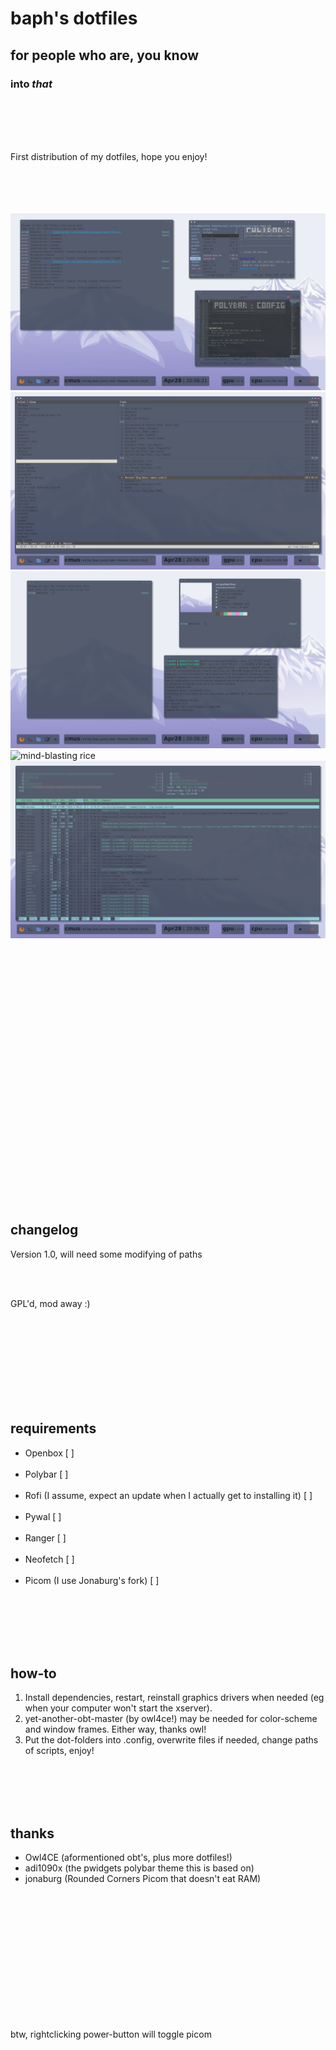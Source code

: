# baph's dotfiles 
## for people who are, you know
### into *that*

</br><br>
</br><br>

First distribution of my dotfiles, hope you enjoy!

</br><br>
</br><br>
<img src="./Screenshot_20210428_200621.png" alt="mind-blasting rice">
<img src="./Screenshot_20210428_200618.png" alt="mind-blasting rice">
<img src="./Screenshot_20210428_200628.png" alt="mind-blasting rice">
<img src="./Screenshot_20210428_200647.png" alt="mind-blasting rice">
<img src="./Screenshot_20210428_200613.png" alt="mind-blasting rice">

</br><br>
</br><br>
</br><br>
</br><br>
</br><br>
</br><br>
</br><br>
</br><br>
</br><br>
</br><br>
</br><br>
</br><br>

## changelog

Version 1.0, will need some modifying of paths

</br><br>

GPL'd, mod away :)

</br><br>
</br><br>
</br><br>
</br><br>

## requirements
* Openbox [ ]
</br><br>
* Polybar [ ]
</br><br>
* Rofi (I assume, expect an update when I actually get to installing it) [ ]
</br><br>
* Pywal [ ]
</br><br>
* Ranger [ ]
</br><br>
* Neofetch [ ]
</br><br>
* Picom (I use Jonaburg's fork) [ ]
</br><br>

</br><br>
</br><br>

## how-to
1. Install dependencies, restart, reinstall graphics drivers when needed (eg when your computer won't start the xserver).
2. yet-another-obt-master (by owl4ce!) may be needed for color-scheme and window frames. Either way, thanks owl!
3. Put the dot-folders into .config, overwrite files if needed, change paths of scripts, enjoy!

</br><br>
</br><br>

## thanks 
* Owl4CE (aformentioned obt's, plus more dotfiles!)
* adi1090x (the pwidgets polybar theme this is based on)
* jonaburg (Rounded Corners Picom that doesn't eat RAM)

</br><br>
</br><br>
</br><br>
</br><br>
</br><br>
</br><br>

btw, rightclicking power-button will toggle picom
